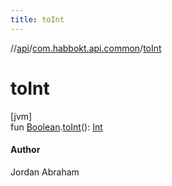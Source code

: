 ```yaml
---
title: toInt
---
```

//[api](../../index.html)/[com.habbokt.api.common](index.html)/[toInt](to-int.html)



# toInt



[jvm]\
fun [Boolean](https://kotlinlang.org/api/latest/jvm/stdlib/kotlin/-boolean/index.html).[toInt](to-int.html)(): [Int](https://kotlinlang.org/api/latest/jvm/stdlib/kotlin/-int/index.html)



#### Author



Jordan Abraham




